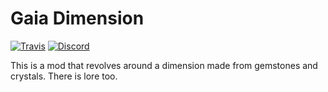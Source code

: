 # Gaia Dimension
[![Travis](https://img.shields.io/travis/Andromander/Gaia-Dimension.svg)](https://travis-ci.org/Andromander/Gaia-Dimension) 
[![Discord](https://img.shields.io/discord/404597598633328643.svg)](https://discord.gg/GTTRaz3)

This is a mod that revolves around a dimension made from gemstones and crystals. There is lore too.

